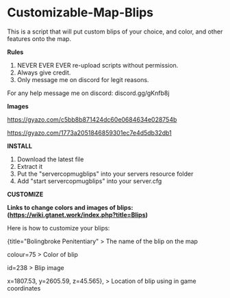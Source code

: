 # Customizable-Map-Blips
This is a script that will put custom blips of your choice, and color, and other features onto the map.


**Rules**

1. NEVER EVER EVER re-upload scripts without permission.
2. Always give credit.
3. Only message me on discord for legit reasons.

For any help message me on discord: discord.gg/gKnfb8j

**Images**

https://gyazo.com/c5bb8b871424dc60e0684634e028754b

https://gyazo.com/1773a2051846859301ec7e4d5db32db1

**INSTALL**

1. Download the latest file
2. Extract it
3. Put the "servercopmugblips" into your servers resource folder
4. Add "start servercopmugblips" into your server.cfg

**CUSTOMIZE** 

**Links to change colors and images of blips: (https://wiki.gtanet.work/index.php?title=Blips)** 

Here is how to customize your blips: 

{title="Bolingbroke Penitentiary"  >   The name of the blip on the map       

colour=75 > Color of blip  

id=238  > Blip image

x=1807.53, y=2605.59, z=45.565}, > Location of blip using in game coordinates

      
                      
